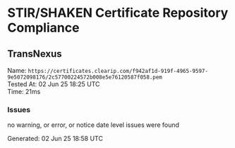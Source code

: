 # STIR/SHAKEN Certificate Repository Compliance

## TransNexus

Name: `https://certificates.clearip.com/f942af1d-919f-4965-9597-9e5072098176/2c57700224572b008e5e76120587f058.pem`\
Tested At: 02 Jun 25 18:25 UTC\
Time: 21ms

### Issues

no warning, or error, or notice date level issues were found

Generated: 02 Jun 25 18:58 UTC